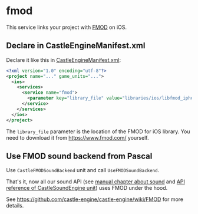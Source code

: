 # fmod

This service links your project with [FMOD](https://github.com/castle-engine/castle-engine/wiki/FMOD) on iOS.

## Declare in CastleEngineManifest.xml

Declare it like this in [CastleEngineManifest.xml](https://github.com/castle-engine/castle-engine/wiki/CastleEngineManifest.xml-examples):

~~~~xml
<?xml version="1.0" encoding="utf-8"?>
<project name="..." game_units="...">
  <ios>
    <services>
      <service name="fmod">
        <parameter key="library_file" value="libraries/ios/libfmod_iphoneos.a" />
      </service>
    </services>
  </ios>
</project>
~~~~

The `library_file` parameter is the location of the FMOD for iOS library. You need to download it from https://www.fmod.com/ yourself.

## Use FMOD sound backend from Pascal

Use `CastleFMODSoundBackend` unit and call `UseFMODSoundBackend`.

That's it, now all our sound API (see [manual chapter about sound](https://castle-engine.io/manual_sound.php) and [API reference of CastleSoundEngine unit](https://castle-engine.io/apidoc-unstable/html/CastleSoundEngine.html)) uses FMOD under the hood.

See https://github.com/castle-engine/castle-engine/wiki/FMOD for more details.
